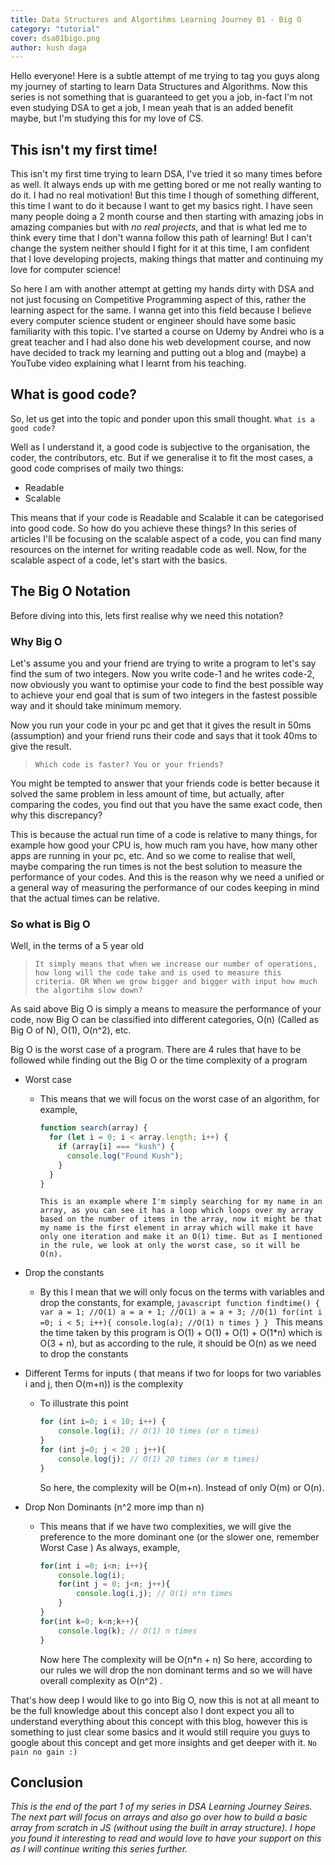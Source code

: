 ```yaml
---
title: Data Structures and Algortihms Learning Journey 01 - Big O
category: "tutorial"
cover: dsa01bigo.png
author: kush daga
---
```


Hello everyone!
Here is a subtle attempt of me trying to tag you guys along my journey of starting to learn Data Structures and Algorithms. Now this series is not something that is guaranteed to get you a job, in-fact I'm not even studying DSA to get a job, I mean yeah that is an added benefit maybe, but I'm studying this for my love of CS.

## This isn't my first time!

This isn't my first time trying to learn DSA, I've tried it so many times before as well. It always ends up with me getting bored or me not really wanting to do it. I had no real motivation! But this time I though of something different, this time I want to do it because I want to get my basics right. I have seen many people doing a 2 month course and then starting with amazing jobs in amazing companies but with *no real projects*, and that is what led me to think every time that I don't wanna follow this path of learning! But I can't change the system neither should I fight for it at this time, I am confident that I love developing projects, making things that matter and continuing my love for computer science!

So here I am with another attempt at getting my hands dirty with DSA and not just focusing on Competitive Programming aspect of this, rather the learning aspect for the same. I wanna get into this field because I believe every computer science student or engineer should have some basic familiarity with this topic. I've started a course on Udemy by Andrei who is a great teacher and I had also done his web development course, and now have decided to track my learning and putting out a blog and (maybe) a YouTube video explaining what I learnt from his teaching.

## What is good code?

So, let us get into the topic and ponder upon this small thought. `What is a good code?` 

Well as I understand it, a good code is subjective to the organisation, the coder, the contributors, etc. But if we generalise it to fit the most cases, a good code comprises of maily two things:

- Readable
- Scalable

This means that if your code is Readable and Scalable it can be categorised into good code. So how do you achieve these things? In this series of articles I'll be focusing on the scalable aspect of a code, you can find many resources on the internet for writing readable code as well. Now, for the scalable aspect of a code, let's start with the basics.

## The Big O Notation

Before diving into this, lets first realise why we need this notation? 

### Why Big O

Let's assume you and your friend are trying to write a program to let's say find the sum of two integers. Now you write code-1 and he writes code-2, now obviously you want to optimise your code to find the best possible way to achieve your end goal that is sum of two integers in the fastest possible way and it should take minimum memory.

Now you run your code in your pc and get that it gives the result in 50ms (assumption) and your friend runs their code and says that it took 40ms to give the result. 

> `Which code is faster? You or your friends?`

You might be tempted to answer that your friends code is better because it solved the same problem in less amount of time, but actually, after comparing the codes, you find out that you have the same exact code, then why this discrepancy?

This is because the actual run time of a code is relative to many things, for example how good your CPU is, how much ram you have, how many other apps are running in your pc, etc. And so we come to realise that well, maybe comparing the run times is not the best solution to measure the performance of your codes. And this is the reason why we need a unified or a general way of measuring the performance of our codes keeping in mind that the actual times can be relative.

### So what is Big O

Well, in the terms of a 5 year old

> `It simply means that when we increase our number of operations, how long will the code take and is used to measure this criteria. OR When we grow bigger and bigger with input how much the algortihm slow down?`

As said above Big O is simply a means to measure the performance of your code, now Big O can be classified into different categories, O(n) (Called as Big O of N), O(1), O(n^2), etc.

Big O is the worst case of a program. There are 4 rules that have to be followed while finding out the Big O or the time complexity of a program

- Worst case

  - This means that we will focus on the worst case of an algorithm, for example, 

    ``` javascript
    function search(array) {
      for (let i = 0; i < array.length; i++) {
    ​    if (array[i] === "kush") {
    ​      console.log("Found Kush");
    ​    }
      }
    }
    ```
    
		This is an example where I'm simply searching for my name in an array, as you can see it has a loop which loops over my array based on the number of items in the array, now it might be that my name is the first element in array which will make it have only one iteration and make it an O(1) time. But as I mentioned in the rule, we look at only the worst case, so it will be O(n).
  
- Drop the constants

  - By this I mean that we will only focus on the terms with variables and drop the constants, for example,
		```javascript
		function findtime() {
			var a = 1; //O(1)
			a = a + 1; //O(1)
			a = a + 3; //O(1)
			for(int i =0; i < 5; i++){
				console.log(a); //O(1) n times
			}
		}
		```
		This means the time taken by this program is O(1) + O(1) + O(1) + O(1*n) which is O(3 + n), but as according to the rule, it should be O(n) as we need to drop the constants
    

- Different Terms for inputs ( that means if two for loops for two variables i and j, then O(m+n)) is the complexity

  - To illustrate this point

    ```javascript
    for (int i=0; i < 10; i++) {
        console.log(i); // O(1) 10 times (or n times)
    }
    for (int j=0; j < 20 ; j++){
        console.log(j); // O(1) 20 times (or m times)
    }
    ```

    So here, the complexity will be O(m+n). Instead of only O(m) or O(n).

- Drop Non Dominants (n^2 more imp than n)

  - This means that if we have two complexities, we will give the preference to the more dominant one (or the slower one, remember Worst Case ) As always, example, 

    ```javascript
    for(int i =0; i<n; i++){
        console.log(i);
        for(int j = 0; j<n; j++){
            console.log(i,j); // O(1) n*n times
        }
    }
    for(int k=0; k<n;k++){
        console.log(k); // O(1) n times
    }
    ```

    Now here The complexity will be O(n*n + n) So here, according to our rules we will drop the non dominant terms and so we will have overall complexity as O(n^2) .

That's how deep I would like to go into Big O, now this is not at all meant to be the full knowledge about this concept also  I dont expect you all to understand everything about this concept with this blog, however this is something to just clear some basics and it would still require you guys to google about this concept and get more insights and get deeper with it. `No pain no gain :)`

## Conclusion

*This is the end of the part 1 of my series in DSA Learning Journey Seires. The next part will focus on arrays and also go over how to build a basic array from scratch in JS (without using the built in array structure). I hope you found it interesting to read and would love to have your support on this as I will continue writing this series further.* 

